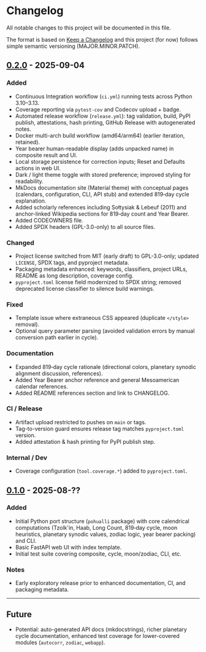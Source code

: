 # Changelog

All notable changes to this project will be documented in this file.

The format is based on [Keep a Changelog](https://keepachangelog.com/en/1.1.0/) and this project (for now) follows simple semantic versioning (MAJOR.MINOR.PATCH).

## [0.2.0] - 2025-09-04
### Added
- Continuous Integration workflow (`ci.yml`) running tests across Python 3.10–3.13.
- Coverage reporting via `pytest-cov` and Codecov upload + badge.
- Automated release workflow (`release.yml`): tag validation, build, PyPI publish, attestations, hash printing, GitHub Release with autogenerated notes.
- Docker multi-arch build workflow (amd64/arm64) (earlier iteration, retained).
- Year bearer human-readable display (adds unpacked name) in composite result and UI.
- Local storage persistence for correction inputs; Reset and Defaults actions in web UI.
- Dark / light theme toggle with stored preference; improved styling for readability.
- MkDocs documentation site (Material theme) with conceptual pages (calendars, configuration, CLI, API stub) and extended 819‑day cycle explanation.
- Added scholarly references including Sołtysiak & Lebeuf (2011) and anchor-linked Wikipedia sections for 819‑day count and Year Bearer.
- Added CODEOWNERS file.
- Added SPDX headers (GPL-3.0-only) to all source files.

### Changed
- Project license switched from MIT (early draft) to GPL-3.0-only; updated `LICENSE`, SPDX tags, and pyproject metadata.
- Packaging metadata enhanced: keywords, classifiers, project URLs, README as long description, coverage config.
- `pyproject.toml` license field modernized to SPDX string; removed deprecated license classifier to silence build warnings.

### Fixed
- Template issue where extraneous CSS appeared (duplicate `</style>` removal).
- Optional query parameter parsing (avoided validation errors by manual conversion path earlier in cycle).

### Documentation
- Expanded 819‑day cycle rationale (directional colors, planetary synodic alignment discussion, references).
- Added Year Bearer anchor reference and general Mesoamerican calendar references.
- Added README references section and link to CHANGELOG.

### CI / Release
- Artifact upload restricted to pushes on `main` or tags.
- Tag-to-version guard ensures release tag matches `pyproject.toml` version.
- Added attestation & hash printing for PyPI publish step.

### Internal / Dev
- Coverage configuration (`tool.coverage.*`) added to `pyproject.toml`.

## [0.1.0] - 2025-08-??
### Added
- Initial Python port structure (`pohualli` package) with core calendrical computations (Tzolk'in, Haab, Long Count, 819‑day cycle, moon heuristics, planetary synodic values, zodiac logic, year bearer packing) and CLI.
- Basic FastAPI web UI with index template.
- Initial test suite covering composite, cycle, moon/zodiac, CLI, etc.

### Notes
- Early exploratory release prior to enhanced documentation, CI, and packaging metadata.

---

## Future
- Potential: auto-generated API docs (mkdocstrings), richer planetary cycle documentation, enhanced test coverage for lower-covered modules (`autocorr`, `zodiac`, `webapp`).

[0.2.0]: https://github.com/muscariello/pohualli-python/releases/tag/v0.2.0
[0.1.0]: https://github.com/muscariello/pohualli-python/releases/tag/v0.1.0
